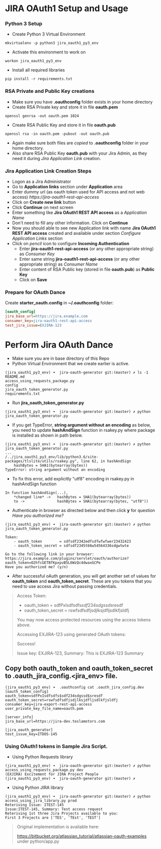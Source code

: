 JIRA OAuth1 Setup and Usage
====================

### Python 3 Setup
* Create Python 3 Virtual Environment
```
mkvirtualenv -p python3 jira_oauth1_py3_env
```
* Activate this environment to work on
```
workon jira_oauth1_py3_env
```
* Install all required libraries
```
pip install -r requirements.txt
```

### RSA Private and Public Key creations
* Make sure you have **.oauthconfig** folder exists in your home directory
* Create RSA Private key and store it in file **oauth.pem**
```
openssl genrsa -out oauth.pem 1024
```
* Create RSA Public Key and store it in file **oauth.pub**
```
openssl rsa -in oauth.pem -pubout -out oauth.pub
```
* Again make sure both files are *copied* to **.oauthconfig** folder in your home directory.
* Also share RSA Public Key **oauth.pub** with your Jira Admin, as they need it during _Jira Application Link_ creation.


### Jira Application Link Creation Steps
* Logon as a Jira Administrator
* Go to **Application links** section under **Application** area
* Enter dummy url (as oauth token used for API access and not web access) *https://jira-oauth1-rest-api-access*
* Click on **Create new link** button
* Click **Continue** on next screen
* Enter something like **Jira OAuth1 REST API access** as a *Application Name*
* Don't need to fill any other information. Click on **Continue**
* Now you should able to see new Application link with name **Jira OAuth1 REST API access** created and available under section *Configure Application Links* section
* Click on *pencil* icon to configure **Incoming Authentication**
  * Enter **jira-oauth1-rest-api-access** (or any other appropriate string) as *Consumer Key*
  * Enter same string **jira-oauth1-rest-api-access** (or any other appropriate string) as *Consumer Name*
  * Enter content of RSA Public key (stored in file **oauth.pub**) as **Public Key**
  * Click on **Save**

### Prepare for OAuth Dance
Create **starter_oauth.config** in **~/.oauthconfig** folder:
```ini
[oauth_config]
jira_base_url=https://jira.example.com
consumer_key=jira-oauth1-rest-api-access
test_jira_issue=EXJIRA-123
```

Perform Jira OAuth Dance
================
* Make sure you are in base directory of this Repo
* Python Virtual Environment that we create earlier is active.
```
(jira_oauth1_py3_env) ➜  jira-oauth-generator git:(master) ✗ ls -1
README.md
access_using_requests_package.py
config
jira_oauth_token_generator.py
requirements.txt
```
* Run **jira_oauth_token_generator.py**
```
(jira_oauth1_py3_env) ➜  jira-oauth-generator git:(master) ✗ python jira_oauth_token_generator.py
```
* If you get TypeError, **string argument without an encoding** as below, you need to update **hashAndSign** function in rsakey.py where package is installed as shown in path below.
```
(jira_oauth1_py3_env) ➜  jira-oauth-generator git:(master) ✗ python jira_oauth_token_generator.py
...
/../jira_oauth1_py3_env/lib/python3.6/site-packages/tlslite/utils/rsakey.py", line 62, in hashAndSign
    hashBytes = SHA1(bytearray(bytes))
TypeError: string argument without an encoding
```
  * To fix this error, add explicitly "utf8" encoding in rsakey.py in hashAndSign function
```
In function hashAndSign(...),
    *changed line* ->   hashBytes = SHA1(bytearray(bytes))
    to ->               hashBytes = SHA1(bytearray(bytes, "utf8"))
```
* Authenticate in browser as directed below and then click **y** for question *Have you authorized me?*
```
(jira_oauth1_py3_env) ➜  jira-oauth-generator git:(master) ✗ python jira_oauth_token_generator.py

Token:
    - oauth_token        = sdfsdf2342edfsdfwfwfwer23432423
    - oauth_token_secret = sdfsdf2345t66w54564336sdgwtwte

Go to the following link in your browser:
https://jira.example.com/plugins/servlet/oauth/authorize?oauth_token=O2hfcGETBfKpxpvB5L6WzQc4dwaxGCPe
Have you authorized me? (y/n)
```
* After successful oAuth generation, you will get another set of values for **oauth_token** and **oauth_token_secret**. These are you tokens that you need to use access Jira without passing credentials.
> Access Token:
>    - oauth_token        = sdfPxIsdfsdfs$sdf234sdgssd$sresdf
>    - oauth_token_secret = rswfsdfsdfjsdjlksjdfljsdlkfjsldfj
>
> You may now access protected resources using the access tokens above.
>
>
> Accessing EXJIRA-123 using generated OAuth tokens:
>
> Success!
>
> Issue key: EXJIRA-123, Summary: This is EXJIRA-123 Summary

## Copy both oauth_token and oauth_token_secret to .oauth_jira_config.<jira_env> file.
```
(jira_oauth1_py3_env) ➜  .oauthconfig cat .oauth_jira_config.dev
[oauth_token_config]
oauth_token=sdfPxIsdfsdfs$sdf234sdgssd$sresdf
oauth_token_secret=rswfsdfsdfjsdjlksjdfljsdlkfjsldfj
consumer_key=jira-export-rest-api-access
user_private_key_file_name=oauth.pem

[server_info]
jira_base_url=https://jira-dev.teslamotors.com

[jira_oauth_generator]
test_issue_key=ITDOS-145
```

### Using OAuth1 tokens in Sample Jira Script.
* Using Python Requests library
```
(jira_oauth1_py3_env) ➜  jira-oauth-generator git:(master) ✗ python access_using_requests_package.py dev
(EXJIRA) Excitement for JIRA Project People
(jira_oauth1_py3_env) ➜  jira-oauth-generator git:(master) ✗
```
* Using Python JIRA library
```
(jira_oauth1_py3_env) ➜  jira-oauth-generator git:(master) ✗ python access_using_jira_library.py prod
Reteriving Issue: ITEST-145
Issue:ITEST-145, Summary: Test access request
Reteriving 1st three Jira Projects available to you:
First 3 Projects are ['TES', 'TEst', 'TEST']
```

>Original implementation is available here:
>
> https://bitbucket.org/atlassian_tutorial/atlassian-oauth-examples under python/app.py
